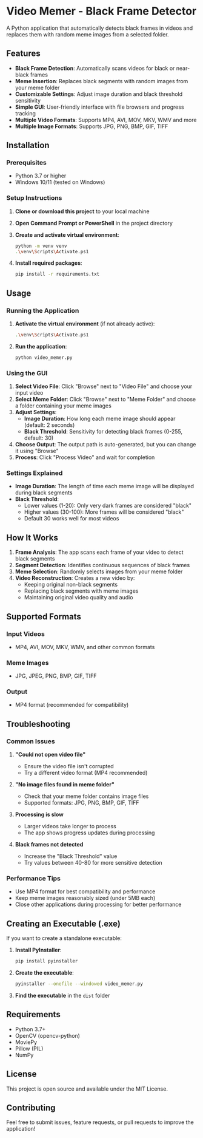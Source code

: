 # Video Memer - Black Frame Detector

A Python application that automatically detects black frames in videos and replaces them with random meme images from a selected folder.

## Features

- **Black Frame Detection**: Automatically scans videos for black or near-black frames
- **Meme Insertion**: Replaces black segments with random images from your meme folder
- **Customizable Settings**: Adjust image duration and black threshold sensitivity
- **Simple GUI**: User-friendly interface with file browsers and progress tracking
- **Multiple Video Formats**: Supports MP4, AVI, MOV, MKV, WMV and more
- **Multiple Image Formats**: Supports JPG, PNG, BMP, GIF, TIFF

## Installation

### Prerequisites
- Python 3.7 or higher
- Windows 10/11 (tested on Windows)

### Setup Instructions

1. **Clone or download this project** to your local machine

2. **Open Command Prompt or PowerShell** in the project directory

3. **Create and activate virtual environment**:
   ```bash
   python -m venv venv
   .\venv\Scripts\Activate.ps1
   ```

4. **Install required packages**:
   ```bash
   pip install -r requirements.txt
   ```

## Usage

### Running the Application

1. **Activate the virtual environment** (if not already active):
   ```bash
   .\venv\Scripts\Activate.ps1
   ```

2. **Run the application**:
   ```bash
   python video_memer.py
   ```

### Using the GUI

1. **Select Video File**: Click "Browse" next to "Video File" and choose your input video
2. **Select Meme Folder**: Click "Browse" next to "Meme Folder" and choose a folder containing your meme images
3. **Adjust Settings**:
   - **Image Duration**: How long each meme image should appear (default: 2 seconds)
   - **Black Threshold**: Sensitivity for detecting black frames (0-255, default: 30)
4. **Choose Output**: The output path is auto-generated, but you can change it using "Browse"
5. **Process**: Click "Process Video" and wait for completion

### Settings Explained

- **Image Duration**: The length of time each meme image will be displayed during black segments
- **Black Threshold**: 
  - Lower values (1-20): Only very dark frames are considered "black"
  - Higher values (30-100): More frames will be considered "black"
  - Default 30 works well for most videos

## How It Works

1. **Frame Analysis**: The app scans each frame of your video to detect black segments
2. **Segment Detection**: Identifies continuous sequences of black frames
3. **Meme Selection**: Randomly selects images from your meme folder
4. **Video Reconstruction**: Creates a new video by:
   - Keeping original non-black segments
   - Replacing black segments with meme images
   - Maintaining original video quality and audio

## Supported Formats

### Input Videos
- MP4, AVI, MOV, MKV, WMV, and other common formats

### Meme Images
- JPG, JPEG, PNG, BMP, GIF, TIFF

### Output
- MP4 format (recommended for compatibility)

## Troubleshooting

### Common Issues

1. **"Could not open video file"**
   - Ensure the video file isn't corrupted
   - Try a different video format (MP4 recommended)

2. **"No image files found in meme folder"**
   - Check that your meme folder contains image files
   - Supported formats: JPG, PNG, BMP, GIF, TIFF

3. **Processing is slow**
   - Larger videos take longer to process
   - The app shows progress updates during processing

4. **Black frames not detected**
   - Increase the "Black Threshold" value
   - Try values between 40-80 for more sensitive detection

### Performance Tips

- Use MP4 format for best compatibility and performance
- Keep meme images reasonably sized (under 5MB each)
- Close other applications during processing for better performance

## Creating an Executable (.exe)

If you want to create a standalone executable:

1. **Install PyInstaller**:
   ```bash
   pip install pyinstaller
   ```

2. **Create the executable**:
   ```bash
   pyinstaller --onefile --windowed video_memer.py
   ```

3. **Find the executable** in the `dist` folder

## Requirements

- Python 3.7+
- OpenCV (opencv-python)
- MoviePy
- Pillow (PIL)
- NumPy

## License

This project is open source and available under the MIT License.

## Contributing

Feel free to submit issues, feature requests, or pull requests to improve the application! 